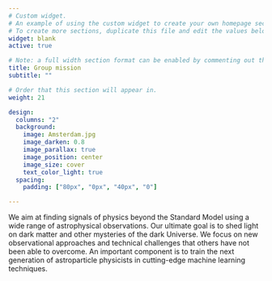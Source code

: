 ```yaml
---
# Custom widget.
# An example of using the custom widget to create your own homepage section.
# To create more sections, duplicate this file and edit the values below as desired.
widget: blank
active: true

# Note: a full width section format can be enabled by commenting out the `title` and `subtitle` with a `#`.
title: Group mission
subtitle: ""

# Order that this section will appear in.
weight: 21

design:
  columns: "2"
  background:
    image: Amsterdam.jpg
    image_darken: 0.8
    image_parallax: true
    image_position: center
    image_size: cover
    text_color_light: true
  spacing:
    padding: ["80px", "0px", "40px", "0"]

---
```

We aim at finding signals of physics beyond the Standard Model using a
wide range of astrophysical observations.  Our ultimate goal is to shed light
on dark matter and other mysteries of the dark Universe.  We focus on new
observational approaches and technical challenges that others have not been
able to overcome.  An important component is to train the next generation of
astroparticle physicists in cutting-edge machine learning techniques.